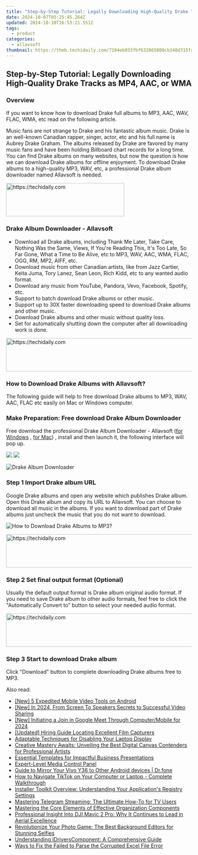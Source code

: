 ```yaml
---
title: "Step-by-Step Tutorial: Legally Downloading High-Quality Drake Tracks as MP4, AAC, or WMA"
date: 2024-10-07T05:25:45.264Z
updated: 2024-10-10T16:53:21.551Z
tags:
  - product
categories:
  - allavsoft
thumbnail: https://thmb.techidaily.com/7104eb033fbf632865800cb348d315fa27012665cace64350a90155028571e6d.jpg
---
```


## Step-by-Step Tutorial: Legally Downloading High-Quality Drake Tracks as MP4, AAC, or WMA

### Overview

If you want to know how to download Drake full albums to MP3, AAC, WAV, FLAC, WMA, etc read on the following article.

Music fans are not strange to Drake and his fantastic album music. Drake is an well-known Canadian rapper, singer, actor, etc and his full name is Aubrey Drake Graham. The albums released by Drake are favored by many music fans and have been holding Billboard chart records for a long time. You can find Drake albums on many websites, but now the question is how we can download Drake albums for offline enjoyment. To download Drake albums to a high-quality MP3, WAV, etc, a professional Drake album downloader named Allavsoft is needed.

<!-- affiliate ads begin -->
<a href="https://aligracehair.sjv.io/c/5597632/2135371/19272" target="_top" id="2135371">
  <img src="//a.impactradius-go.com/display-ad/19272-2135371" border="0" alt="https://techidaily.com" width="320" height="90"/>
</a>
<img height="0" width="0" src="https://aligracehair.sjv.io/i/5597632/2135371/19272" style="position:absolute;visibility:hidden;" border="0" />
<!-- affiliate ads end -->

### Drake Album Downloader - Allavsoft

* Download all Drake albums, including Thank Me Later, Take Care, Nothing Was the Same, Views, If You're Reading This, It's Too Late, So Far Gone, What a Time to Be Alive, etc to MP3, WAV, AAC, WMA, FLAC, OGG, RM, MP2, AIFF, etc.
* Download music from other Canadian artists, like from Jazz Cartier, Keita Juma, Tory Lanez, Sean Leon, Rich Kidd, etc to any wanted audio format.
* Download any music from YouTube, Pandora, Vevo, Facebook, Spotify, etc.
* Support to batch download Drake albums or other music.
* Support up to 30X faster downloading speed to download Drake albums and other music.
* Download Drake albums and other music without quality loss.
* Set for automatically shutting down the computer after all downloading work is done.

<!-- affiliate ads begin -->
<a href="https://ephamedtechinc.pxf.io/c/5597632/2137223/26400" target="_top" id="2137223">
  <img src="//a.impactradius-go.com/display-ad/26400-2137223" border="0" alt="https://techidaily.com" width="728" height="90"/>
</a>
<img height="0" width="0" src="https://ephamedtechinc.pxf.io/i/5597632/2137223/26400" style="position:absolute;visibility:hidden;" border="0" />
<!-- affiliate ads end -->

### How to Download Drake Albums with Allavsoft?

The following guide will help to free download Drake albums to MP3, WAV, AAC, FLAC etc easily on Mac or Windows computer.

### Make Preparation: Free download Drake Album Downloader

Free download the professional Drake Album Downloader - Allavsoft ([for Windows](https://tools.techidaily.com/allavsoft/products/) , [for Mac](https://tools.techidaily.com/allavsoft/products/)) , install and then launch it, the following interface will pop up.

[![](https://www.allavsoft.com/how-to/../images/how-to/free-download-win.jpg)](https://tools.techidaily.com/allavsoft/products/) [![](https://www.allavsoft.com/how-to/../images/how-to/free-download-mac.jpg)](https://tools.techidaily.com/allavsoft/products/)

![Drake Album Downloader](https://www.allavsoft.com/how-to/../images/allavsoft/screen-shot-600.jpg)

### Step 1 Import Drake album URL

Google Drake albums and open any website which publishes Drake album. Open this Drake album and copy its URL to Allavsoft. You can choose to download all music in the albums. If you want to download part of Drake albums just uncheck the music that you do not want to download.

![How to Download Drake Albums to MP3?](https://www.allavsoft.com/how-to/../images/how-to/download-rtmp-video/download-rtmp-video.jpg)

<!-- affiliate ads begin -->
<a href="https://unicoeye.pxf.io/c/5597632/2134223/18498" target="_top" id="2134223">
  <img src="//a.impactradius-go.com/display-ad/18498-2134223" border="0" alt="https://techidaily.com" width="728" height="90"/>
</a>
<img height="0" width="0" src="https://unicoeye.pxf.io/i/5597632/2134223/18498" style="position:absolute;visibility:hidden;" border="0" />
<!-- affiliate ads end -->

### Step 2 Set final output format (Optional)

Usually the default output format is Drake album original audio format. If you need to save Drake album to other audio formats, feel free to click the "Automatically Convert to" button to select your needed audio format.

<!-- affiliate ads begin -->
<a href="https://ephamedtechinc.pxf.io/c/5597632/2137220/26400" target="_top" id="2137220">
  <img src="//a.impactradius-go.com/display-ad/26400-2137220" border="0" alt="https://techidaily.com" width="728" height="90"/>
</a>
<img height="0" width="0" src="https://ephamedtechinc.pxf.io/i/5597632/2137220/26400" style="position:absolute;visibility:hidden;" border="0" />
<!-- affiliate ads end -->

### Step 3 Start to download Drake album

Click "Download" button to complete downloading Drake albums free to MP3.

<ins class="adsbygoogle"
     style="display:block"
     data-ad-format="autorelaxed"
     data-ad-client="ca-pub-7571918770474297"
     data-ad-slot="1223367746"></ins>

<ins class="adsbygoogle"
     style="display:block"
     data-ad-client="ca-pub-7571918770474297"
     data-ad-slot="8358498916"
     data-ad-format="auto"
     data-full-width-responsive="true"></ins>

<span class="atpl-alsoreadstyle">Also read:</span>
<div><ul>
<li><a href="https://extra-tips.techidaily.com/new-5-expedited-mobile-video-tools-on-android/"><u>[New] 5 Expedited Mobile Video Tools on Android</u></a></li>
<li><a href="https://eaxpv-info.techidaily.com/new-in-2024-from-screen-to-speakers-secrets-to-successful-video-sharing/"><u>[New] In 2024, From Screen To Speakers Secrets to Successful Video Sharing</u></a></li>
<li><a href="https://remote-screen-capture.techidaily.com/new-initiating-a-join-in-google-meet-through-computermobile-for-2024/"><u>[New] Initiating a Join in Google Meet Through Computer/Mobile for 2024</u></a></li>
<li><a href="https://some-knowledge.techidaily.com/updated-hiring-guide-locating-excellent-film-capturers/"><u>[Updated] Hiring Guide Locating Excellent Film Capturers</u></a></li>
<li><a href="https://fox-within.techidaily.com/adaptable-techniques-for-disabling-your-laptop-display/"><u>Adaptable Techniques for Disabling Your Laptop Display</u></a></li>
<li><a href="https://buynow-tips.techidaily.com/creative-mastery-awaits-unveiling-the-best-digital-canvas-contenders-for-professional-artists/"><u>Creative Mastery Awaits: Unveiling the Best Digital Canvas Contenders for Professional Artists</u></a></li>
<li><a href="https://extra-information.techidaily.com/essential-templates-for-impactful-business-presentations/"><u>Essential Templates for Impactful Business Presentations</u></a></li>
<li><a href="https://fox-within.techidaily.com/expert-level-media-control-panel/"><u>Expert-Level Media Control Panel</u></a></li>
<li><a href="https://screen-mirror.techidaily.com/guide-to-mirror-your-vivo-y36-to-other-android-devices-drfone-by-drfone-android/"><u>Guide to Mirror Your Vivo Y36 to Other Android devices | Dr.fone</u></a></li>
<li><a href="https://fox-within.techidaily.com/how-to-navigate-tiktok-on-your-computer-or-laptop-complete-walkthrough/"><u>How to Navigate TikTok on Your Computer or Laptop - Complete Walkthrough</u></a></li>
<li><a href="https://fox-within.techidaily.com/installer-toolkit-overview-understanding-your-applications-registry-settings/"><u>Installer Toolkit Overview: Understanding Your Application's Registry Settings</u></a></li>
<li><a href="https://fox-within.techidaily.com/mastering-telegram-streaming-the-ultimate-how-to-for-tv-users/"><u>Mastering Telegram Streaming: The Ultimate How-To for TV Users</u></a></li>
<li><a href="https://fox-within.techidaily.com/mastering-the-core-elements-of-effective-organization-components/"><u>Mastering the Core Elements of Effective Organization Components</u></a></li>
<li><a href="https://buynow-marvelous.techidaily.com/professional-insight-into-dji-mavic-2-pro-why-it-continues-to-lead-in-aerial-excellence/"><u>Professional Insight Into DJI Mavic 2 Pro: Why It Continues to Lead in Aerial Excellence</u></a></li>
<li><a href="https://fox-within.techidaily.com/revolutionize-your-photo-game-the-best-background-editors-for-stunning-selfies/"><u>Revolutionize Your Photo Game: The Best Background Editors for Stunning Selfies</u></a></li>
<li><a href="https://fox-within.techidaily.com/understanding-idriverscomponent-a-comprehensive-guide/"><u>Understanding IDriversComponent: A Comprehensive Guide</u></a></li>
<li><a href="https://techidaily.com/ways-to-fix-the-failed-to-parse-the-corrupted-excel-file-error-by-stellar-guide/"><u>Ways to Fix the Failed to Parse the Corrupted Excel File Error</u></a></li>
</ul></div>

